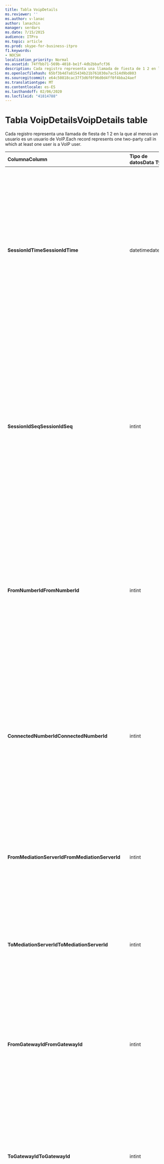 ```yaml
---
title: Tabla VoipDetails
ms.reviewer: ''
ms.author: v-lanac
author: lanachin
manager: serdars
ms.date: 7/15/2015
audience: ITPro
ms.topic: article
ms.prod: skype-for-business-itpro
f1.keywords:
- NOCSH
localization_priority: Normal
ms.assetid: 74ffbb71-569b-4018-be1f-4db2bbafcf36
description: Cada registro representa una llamada de fiesta de 1 2 en la que al menos un usuario es un usuario de VoIP.
ms.openlocfilehash: 65bf3b4d7a815434b21b761030a7ac514d9bd803
ms.sourcegitcommit: e64c50818cac37f3d6f0f96d0d4ff0f4bba24aef
ms.translationtype: MT
ms.contentlocale: es-ES
ms.lasthandoff: 02/06/2020
ms.locfileid: "41814788"
---
```

# <a name="voipdetails-table"></a><span data-ttu-id="72d47-103">Tabla VoipDetails</span><span class="sxs-lookup"><span data-stu-id="72d47-103">VoipDetails table</span></span>
 
<span data-ttu-id="72d47-104">Cada registro representa una llamada de fiesta de 1 2 en la que al menos un usuario es un usuario de VoIP.</span><span class="sxs-lookup"><span data-stu-id="72d47-104">Each record represents one two-party call in which at least one user is a VoIP user.</span></span>
  
|<span data-ttu-id="72d47-105">**Columna**</span><span class="sxs-lookup"><span data-stu-id="72d47-105">**Column**</span></span>|<span data-ttu-id="72d47-106">**Tipo de datos**</span><span class="sxs-lookup"><span data-stu-id="72d47-106">**Data Type**</span></span>|<span data-ttu-id="72d47-107">**Clave o índice**</span><span class="sxs-lookup"><span data-stu-id="72d47-107">**Key/Index**</span></span>|<span data-ttu-id="72d47-108">**Detalles**</span><span class="sxs-lookup"><span data-stu-id="72d47-108">**Details**</span></span>|
|:-----|:-----|:-----|:-----|
|<span data-ttu-id="72d47-109">**SessionIdTime**</span><span class="sxs-lookup"><span data-stu-id="72d47-109">**SessionIdTime**</span></span> <br/> |<span data-ttu-id="72d47-110">datetime</span><span class="sxs-lookup"><span data-stu-id="72d47-110">datetime</span></span>  <br/> |<span data-ttu-id="72d47-111">Primary</span><span class="sxs-lookup"><span data-stu-id="72d47-111">Primary</span></span>  <br/> |<span data-ttu-id="72d47-112">Hora de la solicitud de sesión.</span><span class="sxs-lookup"><span data-stu-id="72d47-112">Time of session request.</span></span> <span data-ttu-id="72d47-113">Se usa en conjunción con **SessionIdSeq** para identificar de forma única una sesión.</span><span class="sxs-lookup"><span data-stu-id="72d47-113">Used in conjunction with **SessionIdSeq** to uniquely identify a session.</span></span> <span data-ttu-id="72d47-114">Para obtener más información, consulte la [tabla cuadros de diálogo en Skype empresarial Server 2015](dialogs.md) .</span><span class="sxs-lookup"><span data-stu-id="72d47-114">See the [Dialogs table in Skype for Business Server 2015](dialogs.md) for more information.</span></span> <br/> |
|<span data-ttu-id="72d47-115">**SessionIdSeq**</span><span class="sxs-lookup"><span data-stu-id="72d47-115">**SessionIdSeq**</span></span> <br/> |<span data-ttu-id="72d47-116">int</span><span class="sxs-lookup"><span data-stu-id="72d47-116">int</span></span>  <br/> |<span data-ttu-id="72d47-117">Primary</span><span class="sxs-lookup"><span data-stu-id="72d47-117">Primary</span></span>  <br/> |<span data-ttu-id="72d47-118">Número de identificación para identificar la sesión.</span><span class="sxs-lookup"><span data-stu-id="72d47-118">ID number to identify the session.</span></span> <span data-ttu-id="72d47-119">Se usa en conjunción con **SessionIdTime** para identificar de forma única una sesión.</span><span class="sxs-lookup"><span data-stu-id="72d47-119">Used in conjunction with **SessionIdTime** to uniquely identify a session.</span></span> <span data-ttu-id="72d47-120">Para obtener más información, consulte la [tabla cuadros de diálogo en Skype empresarial Server 2015](dialogs.md) .</span><span class="sxs-lookup"><span data-stu-id="72d47-120">See the [Dialogs table in Skype for Business Server 2015](dialogs.md) for more information.</span></span> <br/> |
|<span data-ttu-id="72d47-121">**FromNumberId**</span><span class="sxs-lookup"><span data-stu-id="72d47-121">**FromNumberId**</span></span> <br/> |<span data-ttu-id="72d47-122">int</span><span class="sxs-lookup"><span data-stu-id="72d47-122">int</span></span>  <br/> |<span data-ttu-id="72d47-123">Extranjero</span><span class="sxs-lookup"><span data-stu-id="72d47-123">Foreign</span></span>  <br/> |<span data-ttu-id="72d47-124">**PhoneId** de la persona que llama.</span><span class="sxs-lookup"><span data-stu-id="72d47-124">**PhoneId** of the caller.</span></span> <span data-ttu-id="72d47-125">Para obtener más información, consulte la [tabla teléfonos](phones.md) .</span><span class="sxs-lookup"><span data-stu-id="72d47-125">See the [Phones table](phones.md) for more information.</span></span> <span data-ttu-id="72d47-126">Si no es NULL y **FromGatewayId** no es null, la persona que llama era un usuario de la RTC.</span><span class="sxs-lookup"><span data-stu-id="72d47-126">If not NULL and **FromGatewayId** is not NULL, then the caller was a PSTN user.</span></span> <br/> |
|<span data-ttu-id="72d47-127">**ConnectedNumberId**</span><span class="sxs-lookup"><span data-stu-id="72d47-127">**ConnectedNumberId**</span></span> <br/> |<span data-ttu-id="72d47-128">int</span><span class="sxs-lookup"><span data-stu-id="72d47-128">int</span></span>  <br/> |<span data-ttu-id="72d47-129">Extranjero</span><span class="sxs-lookup"><span data-stu-id="72d47-129">Foreign</span></span>  <br/> |<span data-ttu-id="72d47-130">**PhoneId** del receptor de la llamada.</span><span class="sxs-lookup"><span data-stu-id="72d47-130">**PhoneId** of the call receiver.</span></span> <span data-ttu-id="72d47-131">Para obtener más información, consulte la [tabla teléfonos](phones.md) .</span><span class="sxs-lookup"><span data-stu-id="72d47-131">See the [Phones table](phones.md) for more information.</span></span> <span data-ttu-id="72d47-132">Si no es NULL y **ToGatewayId** no es null, el receptor de la llamada fue un usuario de la RTC.</span><span class="sxs-lookup"><span data-stu-id="72d47-132">If not NULL and **ToGatewayId** is not NULL, then the call receiver was a PSTN user.</span></span> <br/> |
|<span data-ttu-id="72d47-133">**FromMediationServerId**</span><span class="sxs-lookup"><span data-stu-id="72d47-133">**FromMediationServerId**</span></span> <br/> |<span data-ttu-id="72d47-134">int</span><span class="sxs-lookup"><span data-stu-id="72d47-134">int</span></span>  <br/> |<span data-ttu-id="72d47-135">Extranjero</span><span class="sxs-lookup"><span data-stu-id="72d47-135">Foreign</span></span>  <br/> |<span data-ttu-id="72d47-136">El servidor de mediación del que procede la llamada.</span><span class="sxs-lookup"><span data-stu-id="72d47-136">The Mediation Server the call is coming from.</span></span> <span data-ttu-id="72d47-137">Para obtener más información, consulte la [tabla MediationServers](mediationservers.md) .</span><span class="sxs-lookup"><span data-stu-id="72d47-137">See the [MediationServers table](mediationservers.md) for more information.</span></span> <br/> |
|<span data-ttu-id="72d47-138">**ToMediationServerId**</span><span class="sxs-lookup"><span data-stu-id="72d47-138">**ToMediationServerId**</span></span> <br/> |<span data-ttu-id="72d47-139">int</span><span class="sxs-lookup"><span data-stu-id="72d47-139">int</span></span>  <br/> |<span data-ttu-id="72d47-140">Extranjero</span><span class="sxs-lookup"><span data-stu-id="72d47-140">Foreign</span></span>  <br/> |<span data-ttu-id="72d47-141">El servidor de mediación llamado es el.</span><span class="sxs-lookup"><span data-stu-id="72d47-141">The Mediation Server called is going to.</span></span> <span data-ttu-id="72d47-142">Para obtener más información, consulte la [tabla MediationServers](mediationservers.md) .</span><span class="sxs-lookup"><span data-stu-id="72d47-142">See the [MediationServers table](mediationservers.md) for more information.</span></span> <br/> |
|<span data-ttu-id="72d47-143">**FromGatewayId**</span><span class="sxs-lookup"><span data-stu-id="72d47-143">**FromGatewayId**</span></span> <br/> |<span data-ttu-id="72d47-144">int</span><span class="sxs-lookup"><span data-stu-id="72d47-144">int</span></span>  <br/> |<span data-ttu-id="72d47-145">Extranjero</span><span class="sxs-lookup"><span data-stu-id="72d47-145">Foreign</span></span>  <br/> |<span data-ttu-id="72d47-146">Puerta de enlace de la cual procede la llamada.</span><span class="sxs-lookup"><span data-stu-id="72d47-146">Gateway the call is coming from.</span></span> <span data-ttu-id="72d47-147">Para obtener más información, consulte la [tabla de puertas de enlace en Skype empresarial Server 2015](gateways.md) .</span><span class="sxs-lookup"><span data-stu-id="72d47-147">See the [Gateways table in Skype for Business Server 2015](gateways.md) for more information.</span></span> <br/> |
|<span data-ttu-id="72d47-148">**ToGatewayId**</span><span class="sxs-lookup"><span data-stu-id="72d47-148">**ToGatewayId**</span></span> <br/> |<span data-ttu-id="72d47-149">int</span><span class="sxs-lookup"><span data-stu-id="72d47-149">int</span></span>  <br/> |<span data-ttu-id="72d47-150">Extranjero</span><span class="sxs-lookup"><span data-stu-id="72d47-150">Foreign</span></span>  <br/> |<span data-ttu-id="72d47-151">Puerta de enlace a la que va la llamada.</span><span class="sxs-lookup"><span data-stu-id="72d47-151">Gateway the call is going to.</span></span> <span data-ttu-id="72d47-152">Para obtener más información, consulte la [tabla de puertas de enlace en Skype empresarial Server 2015](gateways.md) .</span><span class="sxs-lookup"><span data-stu-id="72d47-152">See the [Gateways table in Skype for Business Server 2015](gateways.md) for more information.</span></span> <br/> |
|<span data-ttu-id="72d47-153">**DisconnectedbyURIId**</span><span class="sxs-lookup"><span data-stu-id="72d47-153">**DisconnectedbyURIId**</span></span> <br/> |<span data-ttu-id="72d47-154">int</span><span class="sxs-lookup"><span data-stu-id="72d47-154">int</span></span>  <br/> |<span data-ttu-id="72d47-155">Extranjero</span><span class="sxs-lookup"><span data-stu-id="72d47-155">Foreign</span></span>  <br/> |<span data-ttu-id="72d47-156">URI del usuario que desconectó la llamada, si el usuario tiene un URI.</span><span class="sxs-lookup"><span data-stu-id="72d47-156">URI of the user who disconnected the call, if the user has a URI.</span></span> <span data-ttu-id="72d47-157">Para obtener más información, consulte la [tabla usuarios](users.md) .</span><span class="sxs-lookup"><span data-stu-id="72d47-157">See the [Users table](users.md) for more information.</span></span> <br/> |
|<span data-ttu-id="72d47-158">**DisconnectedbyPhoneId**</span><span class="sxs-lookup"><span data-stu-id="72d47-158">**DisconnectedbyPhoneId**</span></span> <br/> |<span data-ttu-id="72d47-159">int</span><span class="sxs-lookup"><span data-stu-id="72d47-159">int</span></span>  <br/> |<span data-ttu-id="72d47-160">Extranjero</span><span class="sxs-lookup"><span data-stu-id="72d47-160">Foreign</span></span>  <br/> |<span data-ttu-id="72d47-161">El identificador del teléfono que desconectó la llamada se desconectó de un teléfono.</span><span class="sxs-lookup"><span data-stu-id="72d47-161">ID of the phone that disconnected the call was disconnected from a phone.</span></span> <span data-ttu-id="72d47-162">Para obtener más información, consulte la [tabla teléfonos](phones.md) .</span><span class="sxs-lookup"><span data-stu-id="72d47-162">See the [Phones table](phones.md) for more information.</span></span> <br/> |
|<span data-ttu-id="72d47-163">**LastModifiedTime**</span><span class="sxs-lookup"><span data-stu-id="72d47-163">**LastModifiedTime**</span></span> <br/> |<span data-ttu-id="72d47-164">Fechas</span><span class="sxs-lookup"><span data-stu-id="72d47-164">Datetime</span></span>  <br/> ||<span data-ttu-id="72d47-165">Para uso interno del servicio de supervisión.</span><span class="sxs-lookup"><span data-stu-id="72d47-165">For internal use by the Monitoring service.</span></span>  <br/> <span data-ttu-id="72d47-166">Este campo se introdujo en Skype empresarial Server 2015.</span><span class="sxs-lookup"><span data-stu-id="72d47-166">This field was introduced in Skype for Business Server 2015.</span></span>  <br/> |
   

